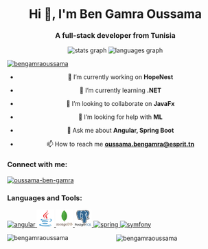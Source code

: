 <h1 align="center">Hi 👋, I'm Ben Gamra Oussama</h1>
<h3 align="center">A full-stack developer from Tunisia</h3>
<div align="center"> <img src="https://github-readme-stats.vercel.app/api?username=BenGamraOussama&hide_title=false&hide_rank=false&show_icons=true&include_all_commits=true&count_private=true&disable_animations=false&theme=dracula&locale=en&hide_border=false" height="150" alt="stats graph"  /> <img src="https://github-readme-stats.vercel.app/api/top-langs?username=BenGamraOussama&locale=en&hide_title=false&layout=compact&card_width=320&langs_count=5&theme=dracula&hide_border=false" height="150" alt="languages graph"  />

<p align="left"> <a href="https://github.com/ryo-ma/github-profile-trophy"><img src="https://github-profile-trophy.vercel.app/?username=bengamraoussama" alt="bengamraoussama" /></a> </p>

- 🔭 I’m currently working on **HopeNest**

- 🌱 I’m currently learning **.NET**

- 👯 I’m looking to collaborate on **JavaFx**

- 🤝 I’m looking for help with **ML**

- 💬 Ask me about **Angular, Spring Boot**

- 📫 How to reach me **oussama.bengamra@esprit.tn**

<h3 align="left">Connect with me:</h3>
<p align="left">
<a href="https://linkedin.com/in/oussama-ben-gamra" target="blank"><img align="center" src="https://raw.githubusercontent.com/rahuldkjain/github-profile-readme-generator/master/src/images/icons/Social/linked-in-alt.svg" alt="oussama-ben-gamra" height="30" width="40" /></a>
</p>

<h3 align="left">Languages and Tools:</h3>
<p align="left"> <a href="https://angular.io" target="_blank" rel="noreferrer"> <img src="https://angular.io/assets/images/logos/angular/angular.svg" alt="angular" width="40" height="40"/> </a> <a href="https://www.java.com" target="_blank" rel="noreferrer"> <img src="https://raw.githubusercontent.com/devicons/devicon/master/icons/java/java-original.svg" alt="java" width="40" height="40"/> </a> <a href="https://www.mongodb.com/" target="_blank" rel="noreferrer"> <img src="https://raw.githubusercontent.com/devicons/devicon/master/icons/mongodb/mongodb-original-wordmark.svg" alt="mongodb" width="40" height="40"/> </a> <a href="https://www.postgresql.org" target="_blank" rel="noreferrer"> <img src="https://raw.githubusercontent.com/devicons/devicon/master/icons/postgresql/postgresql-original-wordmark.svg" alt="postgresql" width="40" height="40"/> </a> <a href="https://spring.io/" target="_blank" rel="noreferrer"> <img src="https://www.vectorlogo.zone/logos/springio/springio-icon.svg" alt="spring" width="40" height="40"/> </a> <a href="https://symfony.com" target="_blank" rel="noreferrer"> <img src="https://symfony.com/logos/symfony_black_03.svg" alt="symfony" width="40" height="40"/> </a> </p>

<p><img align="left" src="https://github-readme-stats.vercel.app/api/top-langs?username=bengamraoussama&show_icons=true&locale=en&layout=compact" alt="bengamraoussama" /></p>

<p>&nbsp;<img align="center" src="https://github-readme-stats.vercel.app/api?username=bengamraoussama&show_icons=true&locale=en" alt="bengamraoussama" /></p>


